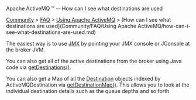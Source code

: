 Apache ActiveMQ ™ -- How can I see what destinations are used 

[Community](community.md) > [FAQ](CommunityCommunity/Community/faq.md) > [Using Apache ActiveMQ](Community/FAQCommunity/FAQ/Community/FAQ/using-apache-activemq.md) > [How can I see what destinations are used](Community/FAQ/Using Apache ActiveMQ/how-can-i-see-what-destinations-are-used.md)


The easiest way is to use [JMX](Features/jmx.md) by pointing your JMX console or JConsole at the broker JVM.

You can also get all of the active destinations from the broker using Java code via [getDestinations()](http://activemq.apache.org/maven/5.8.0/apidocs/org/apache/activemq/broker/region/Region.html#getDestinations%28org.apache.activemq.command.ActiveMQDestination%29).

You can also get a Map of all the [Destination](http://activemq.apache.org/maven/5.8.0/apidocs/org/apache/activemq/broker/region/Destination.html) objects indexed by ActiveMQDestination via [getDestinationMap()](http://activemq.apache.org/maven/5.8.0/apidocs/org/apache/activemq/broker/region/Region.html#getDestinationMap%28%29). This allows you to look at the individual destination details such as the queue depths and so forth

